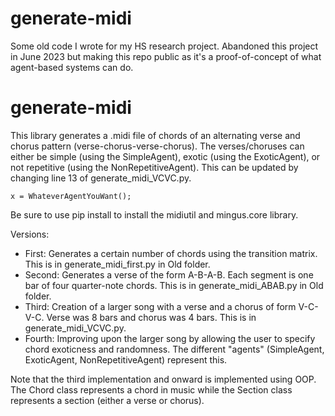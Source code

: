 # generate-midi

Some old code I wrote for my HS research project. Abandoned this project in June 2023 but making this repo public as it's a proof-of-concept of what agent-based systems can do.

# generate-midi

This library generates a .midi file of chords of an alternating verse and chorus pattern (verse-chorus-verse-chorus). The verses/choruses can either be simple (using the SimpleAgent), exotic (using the ExoticAgent), or not repetitive (using the NonRepetitiveAgent). This can be updated by changing line 13 of generate_midi_VCVC.py. 

```
x = WhateverAgentYouWant();
```

Be sure to use pip install to install the midiutil and mingus.core library. 

Versions:
* First: Generates a certain number of chords using the transition matrix. This is in generate_midi_first.py in Old folder.
* Second: Generates a verse of the form A-B-A-B. Each segment is one bar of four quarter-note chords. This is in generate_midi_ABAB.py in Old folder.
* Third: Creation of a larger song with a verse and a chorus of form V-C-V-C. Verse was 8 bars and chorus was 4 bars. This is in generate_midi_VCVC.py.
* Fourth: Improving upon the larger song by allowing the user to specify chord exoticness and randomness. The different "agents" (SimpleAgent, ExoticAgent, NonRepetitiveAgent) represent this. 

Note that the third implementation and onward is implemented using OOP. The Chord class represents a chord in music while the Section class represents a section (either a verse or chorus). 

